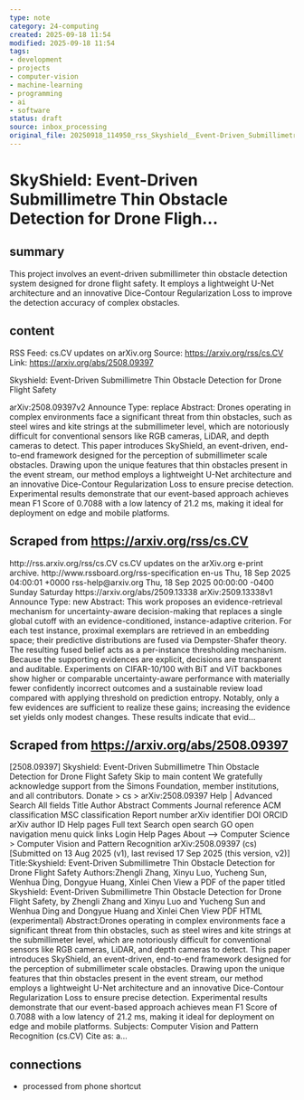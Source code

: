 ```yaml
---
type: note
category: 24-computing
created: 2025-09-18 11:54
modified: 2025-09-18 11:54
tags:
- development
- projects
- computer-vision
- machine-learning
- programming
- ai
- software
status: draft
source: inbox_processing
original_file: 20250918_114950_rss_Skyshield__Event-Driven_Submillimetre_Thin_Obstacl.txt
---
```



# SkyShield: Event-Driven Submillimetre Thin Obstacle Detection for Drone Fligh...

## summary
This project involves an event-driven submillimeter thin obstacle detection system designed for drone flight safety. It employs a lightweight U-Net architecture and an innovative Dice-Contour Regularization Loss to improve the detection accuracy of complex obstacles.

## content
RSS Feed: cs.CV updates on arXiv.org
Source: https://arxiv.org/rss/cs.CV
Link: https://arxiv.org/abs/2508.09397

Skyshield: Event-Driven Submillimetre Thin Obstacle Detection for Drone Flight Safety

arXiv:2508.09397v2 Announce Type: replace Abstract: Drones operating in complex environments face a significant threat from thin obstacles, such as steel wires and kite strings at the submillimeter level, which are notoriously difficult for conventional sensors like RGB cameras, LiDAR, and depth cameras to detect. This paper introduces SkyShield, an event-driven, end-to-end framework designed for the perception of submillimeter scale obstacles. Drawing upon the unique features that thin obstacles present in the event stream, our method employs a lightweight U-Net architecture and an innovative Dice-Contour Regularization Loss to ensure precise detection. Experimental results demonstrate that our event-based approach achieves mean F1 Score of 0.7088 with a low latency of 21.2 ms, making it ideal for deployment on edge and mobile platforms.

## Scraped from https://arxiv.org/rss/cs.CV
<?xml version='1.0' encoding='UTF-8'?>
<rss xmlns:arxiv="http://arxiv.org/schemas/atom" xmlns:dc="http://purl.org/dc/elements/1.1/" xmlns:atom="http://www.w3.org/2005/Atom" xmlns:content="http://purl.org/rss/1.0/modules/content/" version="2.0">
  <channel>
    <title>cs.CV updates on arXiv.org</title>
    <link>http://rss.arxiv.org/rss/cs.CV</link>
    <description>cs.CV updates on the arXiv.org e-print archive.</description>
    <atom:link href="http://rss.arxiv.org/rss/cs.CV" rel="self" type="application/rss+xml"/>
    <docs>http://www.rssboard.org/rss-specification</docs>
    <language>en-us</language>
    <lastBuildDate>Thu, 18 Sep 2025 04:00:01 +0000</lastBuildDate>
    <managingEditor>rss-help@arxiv.org</managingEditor>
    <pubDate>Thu, 18 Sep 2025 00:00:00 -0400</pubDate>
    <skipDays>
      <day>Sunday</day>
      <day>Saturday</day>
    </skipDays>
    <item>
      <title>Proximity-Based Evidence Retrieval for Uncertainty-Aware Neural Networks</title>
      <link>https://arxiv.org/abs/2509.13338</link>
      <description>arXiv:2509.13338v1 Announce Type: new 
Abstract: This work proposes an evidence-retrieval mechanism for uncertainty-aware decision-making that replaces a single global cutoff with an evidence-conditioned, instance-adaptive criterion. For each test instance, proximal exemplars are retrieved in an embedding space; their predictive distributions are fused via Dempster-Shafer theory. The resulting fused belief acts as a per-instance thresholding mechanism. Because the supporting evidences are explicit, decisions are transparent and auditable. Experiments on CIFAR-10/100 with BiT and ViT backbones show higher or comparable uncertainty-aware performance with materially fewer confidently incorrect outcomes and a sustainable review load compared with applying threshold on prediction entropy. Notably, only a few evidences are sufficient to realize these gains; increasing the evidence set yields only modest changes. These results indicate that evid...


## Scraped from https://arxiv.org/abs/2508.09397
[2508.09397] Skyshield: Event-Driven Submillimetre Thin Obstacle Detection for Drone Flight Safety Skip to main content We gratefully acknowledge support from the Simons Foundation, member institutions, and all contributors. Donate &gt; cs &gt; arXiv:2508.09397 Help | Advanced Search All fields Title Author Abstract Comments Journal reference ACM classification MSC classification Report number arXiv identifier DOI ORCID arXiv author ID Help pages Full text Search open search GO open navigation menu quick links Login Help Pages About --> Computer Science > Computer Vision and Pattern Recognition arXiv:2508.09397 (cs) [Submitted on 13 Aug 2025 (v1), last revised 17 Sep 2025 (this version, v2)] Title:Skyshield: Event-Driven Submillimetre Thin Obstacle Detection for Drone Flight Safety Authors:Zhengli Zhang, Xinyu Luo, Yucheng Sun, Wenhua Ding, Dongyue Huang, Xinlei Chen View a PDF of the paper titled Skyshield: Event-Driven Submillimetre Thin Obstacle Detection for Drone Flight Safety, by Zhengli Zhang and Xinyu Luo and Yucheng Sun and Wenhua Ding and Dongyue Huang and Xinlei Chen View PDF HTML (experimental) Abstract:Drones operating in complex environments face a significant threat from thin obstacles, such as steel wires and kite strings at the submillimeter level, which are notoriously difficult for conventional sensors like RGB cameras, LiDAR, and depth cameras to detect. This paper introduces SkyShield, an event-driven, end-to-end framework designed for the perception of submillimeter scale obstacles. Drawing upon the unique features that thin obstacles present in the event stream, our method employs a lightweight U-Net architecture and an innovative Dice-Contour Regularization Loss to ensure precise detection. Experimental results demonstrate that our event-based approach achieves mean F1 Score of 0.7088 with a low latency of 21.2 ms, making it ideal for deployment on edge and mobile platforms. Subjects: Computer Vision and Pattern Recognition (cs.CV) Cite as: a...


## connections
- processed from phone shortcut
